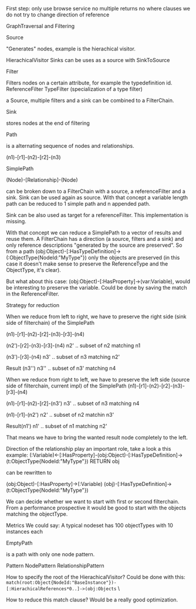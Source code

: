 First step:
only use browse service
no multiple returns
no where clauses
we do not try to change direction of reference

GraphTraversal and Filtering

Source

"Generates" nodes, example is the hierachical visitor.

HierachicalVisitor
Sinks can be uses as a source with SinkToSource

Filter

Filters nodes on a certain attribute, for example the typedefinition id.
ReferenceFilter
TypeFilter (specialization of a type filter)

a Source, multiple filters and a sink can be combined to a FilterChain.

Sink

stores nodes at the end of filtering

Path

is a alternating sequence of nodes and relationships.

(n1)-[r1]-(n2)-[r2]-(n3)

SimplePath

(Node)-[Relationship]-(Node)

can be broken down to a FilterChain with a source, a referenceFilter and a sink.
Sink can be used again as source. With that concept a variable length path can be reduced to 1 simple path and n appended path.

Sink can be also used as target for a referenceFilter. This implementation is missing.

With that concept we can reduce a SimplePath to a vector of results and reuse them.
A FilterChain has a direction (a source, filters and a sink) and only reference descriptions "generated by the source are preserved". So from a path (obj:Object)-[:HasTypeDefinition]->(:ObjectType{NodeId:"MyType"}) only the objects are preserved (in this case it doesn't make sense to preserve the ReferenceType and the ObjectType, it's clear).

But what about this case: (obj:Object)-[:HasProperty]->(var:Variable), would be interesting to preserve the variable. Could be done by saving the match in the ReferenceFilter.

Strategy for reduction

When we reduce from left to right, we have to preserve the right side (sink side of filterchain) of the SimplePath

(n1)-[r1]-(n2)-[r2]-(n3)-[r3]-(n4)

(n2')-[r2]-(n3)-[r3]-(n4)
n2' .. subset of n2 matching n1

(n3')-[r3]-(n4)
n3' .. subset of n3 matching n2'

Result (n3'')
n3'' .. subset of n3' matching n4

When we reduce from right to left, we have to preserve the left side (source side of filterchain, current impl) of the SimplePath
(n1)-[r1]-(n2)-[r2]-(n3)-[r3]-(n4)

(n1)-[r1]-(n2)-[r2]-(n3')
n3' .. subset of n3 matching n4

(n1)-[r1]-(n2')
n2' .. subset of n2 matchin n3'

Result(n1')
n1' .. subset of n1 matching n2'

That means we have to bring the wanted result node completely to the left.

Direction of the relationship play an important role, take a look a this example:
(:Variable)<-[:HasProperty]-(obj:Object)-[:HasTypeDefinition]->(t:ObjectType{NodeId:\"MyType\"}) RETURN obj

can be rewritten to

(obj:Object)-[:HasProperty]->(:Variable)
(obj)-[:HasTypeDefinition]->(t:ObjectType{NodeId:\"MyType\"})


We can decide whether we want to start with first or second filterchain. From a performance prospective it would be good to start with the objects matching the objectType.

Metrics
We could say: A typical nodeset has 100 objectTypes with 10 instances each




EmptyPath

is a path with only one node pattern.

Pattern
NodePattern
RelationshipPattern

How to specify the root of the HierachicalVisitor?
Could be done with this:
`match(root:Object{NodeId:"BaseInstance"})-[:HierachicalReferences*0..]->(obj:Objects` \

How to reduce this match clause? Would be a really good optimization.
